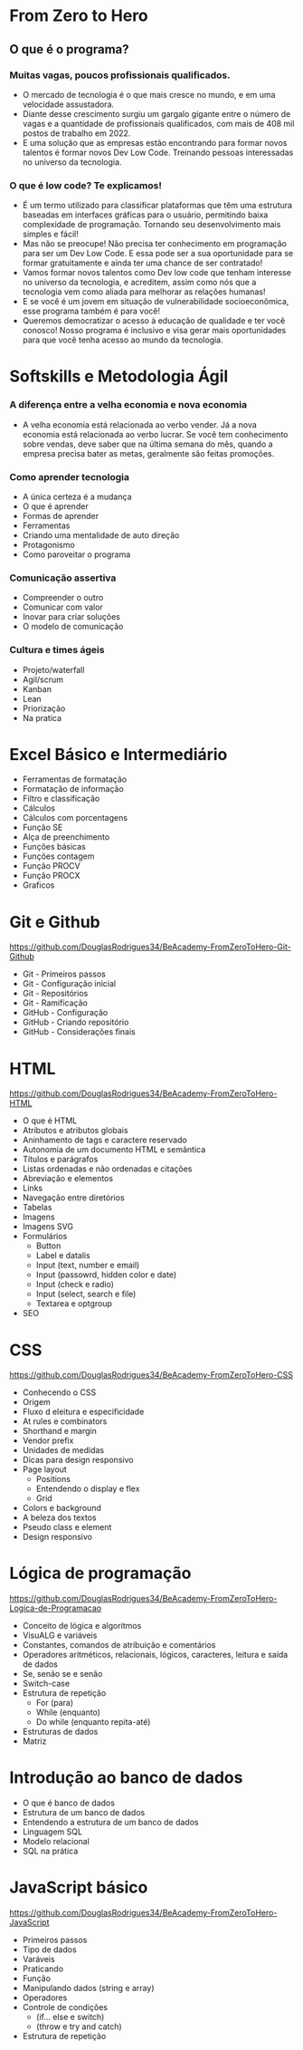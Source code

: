# From Zero to Hero

## O que é o programa?

### Muitas vagas, poucos profissionais qualificados.

* O mercado de tecnologia é o que mais cresce no mundo, e em uma velocidade assustadora.
* Diante desse crescimento surgiu um gargalo gigante entre o número de vagas e a quantidade de profissionais qualificados, com mais de 408 mil postos de trabalho em 2022.
* E uma solução que as empresas estão encontrando para formar novos talentos é formar novos Dev Low Code. Treinando pessoas interessadas no universo da tecnologia.

### O que é low code? Te explicamos!

* É um termo utilizado para classificar plataformas que têm uma estrutura baseadas em interfaces gráficas para o usuário, permitindo baixa complexidade de programação. Tornando seu desenvolvimento mais simples e fácil!
* Mas não se preocupe! Não precisa ter conhecimento em programação para ser um Dev Low Code.  E essa pode ser a sua oportunidade para se formar gratuitamente e ainda ter uma chance de ser contratado!
* Vamos formar novos talentos como Dev low code que tenham interesse no universo da tecnologia, e acreditem, assim como nós que a tecnologia vem como aliada para melhorar as relações humanas!
* E se você é um jovem em situação de vulnerabilidade socioeconômica, esse programa também é para você!
* Queremos democratizar o acesso à educação de qualidade e ter você conosco! Nosso programa é inclusivo e visa gerar mais oportunidades para que você tenha acesso ao mundo da tecnologia.

# Softskills e Metodologia Ágil

### A diferença entre a velha economia e nova economia

* A velha economia está relacionada ao verbo vender. Já a nova economia está relacionada ao verbo lucrar. Se você tem conhecimento sobre vendas, deve saber que na última semana do mês, quando a empresa precisa bater as metas, geralmente são feitas promoções.

### Como aprender tecnologia

* A única certeza é a mudança
* O que é aprender
* Formas de aprender
* Ferramentas
* Criando uma mentalidade de auto direção
* Protagonismo
* Como paroveitar o programa

### Comunicação assertiva

* Compreender o outro
* Comunicar com valor
* Inovar para criar soluções
* O modelo de comunicação

### Cultura e times ágeis

* Projeto/waterfall
* Agil/scrum
* Kanban
* Lean
* Priorização
* Na pratica

# Excel Básico e Intermediário

* Ferramentas de formatação
* Formatação de informação
* Filtro e classificação
* Cálculos
* Cálculos com porcentagens
* Função SE
* Alça de preenchimento
* Funções básicas
* Funções contagem
* Função PROCV
* Função PROCX
* Graficos

# Git e Github
https://github.com/DouglasRodrigues34/BeAcademy-FromZeroToHero-Git-Github

* Git - Primeiros passos
* Git - Configuração inicial
* Git - Repositórios
* Git - Ramificação
* GitHub - Configuração
* GitHub - Criando repositório
* GitHub - Considerações finais

# HTML
https://github.com/DouglasRodrigues34/BeAcademy-FromZeroToHero-HTML

* O que é HTML
* Atributos e atributos globais
* Aninhamento de tags e caractere reservado
* Autonomia de um documento HTML e semântica
* Títulos e parágrafos
* Listas ordenadas e não ordenadas e citações
* Abreviação e elementos
* Links
* Navegação entre diretórios
* Tabelas
* Imagens
* Imagens SVG
* Formulários
   - Button
   - Label e datalis
   - Input (text, number e email)
   - Input (passowrd, hidden color e date)
   - Input (check e radio)
   - Input (select, search e file)
   - Textarea e optgroup
 * SEO

# CSS
https://github.com/DouglasRodrigues34/BeAcademy-FromZeroToHero-CSS

 * Conhecendo o CSS
 * Origem
 * Fluxo d eleitura e especificidade
 * At rules e combinators
 * Shorthand e margin
 * Vendor prefix
 * Unidades de medidas
 * Dicas para design responsivo
 * Page layout
     - Positions
     - Entendendo o display e flex
     - Grid
 * Colors e background
 * A beleza dos textos
 * Pseudo class e element
 * Design responsivo
 
 # Lógica de programação
https://github.com/DouglasRodrigues34/BeAcademy-FromZeroToHero-Logica-de-Programacao

* Conceito de lógica e algoritmos
* VisuALG e variáveis
* Constantes, comandos de atribuição e comentários
* Operadores aritméticos, relacionais, lógicos, caracteres, leitura e saída de dados
* Se, senão se e senão
* Switch-case
* Estrutura de repetição
   - For (para)
   - While (enquanto)
   - Do while (enquanto repita-até)
* Estruturas de dados
* Matriz

# Introdução ao banco de dados

* O que é banco de dados
* Estrutura de um banco de dados
* Entendendo a estrutura de um banco de dados
* Linguagem SQL
* Modelo relacional
* SQL na prática

# JavaScript básico
https://github.com/DouglasRodrigues34/BeAcademy-FromZeroToHero-JavaScript

* Primeiros passos
* Tipo de dados
* Varáveis
* Praticando
* Função
* Manipulando dados (string e array)
* Operadores
* Controle de condições
   - (if... else e switch)
   - (throw e try and catch)
* Estrutura de repetição
